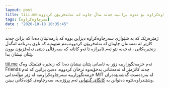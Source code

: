 ```yaml
---
layout: post
title: tiii.me:ئامرازێکی سەرچاوەکراوە بۆ ئەوە بزانیت چەند ساڵ چاوت لە تەلەفزیۆن کردووە
tags: [سەرچاوەکراوە]
date : "2020-10-18 10:35:45"
---
```


ژمێرەرێک کە بە شێوازی سەرچاوەکراوە دیزاین بووە کە یارمەتیتان دەدا کە بزانن  چەند کاژێر لە تەمەنتان چاوتان لە تەلەفزیۆن کردووە.بەم شێوەیە کە  ناوی بەرنامە لەگەڵ زنجیرەکانی ، ئەخەنە نێو ئەم ئامرازە تا ئەو کاتانە کە سەرقاڵی دیتنی تەلەڤزیۆن بوون پێتان نیشان بدا.

[tiii.me](http://tiii.me/)  ئەم خزمەتگوزارییە زۆر بە ئاسانی پێتان نیشان دەدا کە زنجیرە فیلمێک وەک Friends چەند کاتژمێر لە تەمەنتانی  بەخۆیەوە ترخان کردووە. دەبێ بزانین کە ئەم خزمەتگوزارییە سەرچاوەکراوەیە لە ژێر مۆڵەتدانی MIT لە بەردەست گەشەپێدەران وشێندراوە.ئێوە دەتوانن بە [کانگای گیتهابی](https://github.com/alexcican/tiii.me) ئەم پڕۆژەیە، سەرچاوەی کۆدەکانی ببینن.